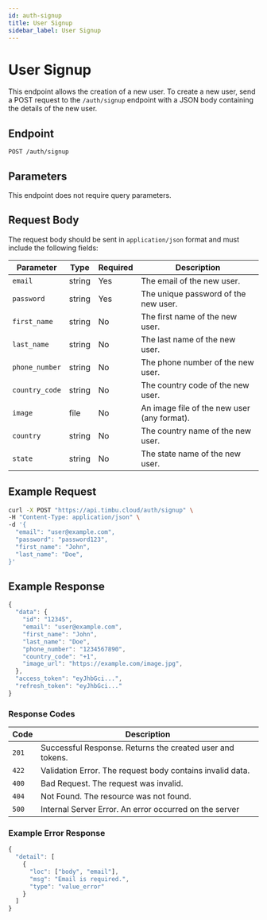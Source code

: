 ```yaml
---
id: auth-signup
title: User Signup
sidebar_label: User Signup
---
```


# User Signup

This endpoint allows the creation of a new user. To create a new user, send a POST request to the `/auth/signup` endpoint with a JSON body containing the details of the new user.

## Endpoint

`POST /auth/signup`

## Parameters

This endpoint does not require query parameters.

## Request Body

The request body should be sent in `application/json` format and must include the following fields:

| Parameter       | Type   | Required | Description                                      |
|-----------------|--------|----------|--------------------------------------------------|
| `email`         | string | Yes      | The email of the new user.                      |
| `password`      | string | Yes      | The unique password of the new user.            |
| `first_name`    | string | No      | The first name of the new user.                 |
| `last_name`     | string | No      | The last name of the new user.                  |
| `phone_number`  | string | No     | The phone number of the new user.               |
| `country_code`  | string | No     | The country code of the new user.               |
| `image`         | file   | No       | An image file of the new user (any format).     |
| `country`       | string | No     | The country name of the new user.               |
| `state`         | string | No       | The state name of the new user.                 |




## Example Request

```bash
curl -X POST "https://api.timbu.cloud/auth/signup" \
-H "Content-Type: application/json" \
-d '{
  "email": "user@example.com",
  "password": "password123",
  "first_name": "John",
  "last_name": "Doe",
}'
```


## Example Response

```jsx title="response"
{
  "data": {
    "id": "12345",
    "email": "user@example.com",
    "first_name": "John",
    "last_name": "Doe",
    "phone_number": "1234567890",
    "country_code": "+1",
    "image_url": "https://example.com/image.jpg",
  },
  "access_token": "eyJhbGci...",
  "refresh_token": "eyJhbGci..."
}
```


### Response Codes

| Code        | Description   |
|------------------|--------|
| `201`| Successful Response. Returns the created user and tokens. |
| `422`    | Validation Error. The request body contains invalid data. |
| `400`    | Bad Request. The request was invalid. |
| `404`          | Not Found. The resource was not found. |
| `500`          | Internal Server Error. An error occurred on the server |

### Example Error Response

```jsx title="response"
{
  "detail": [
    {
      "loc": ["body", "email"],
      "msg": "Email is required.",
      "type": "value_error"
    }
  ]
}
```